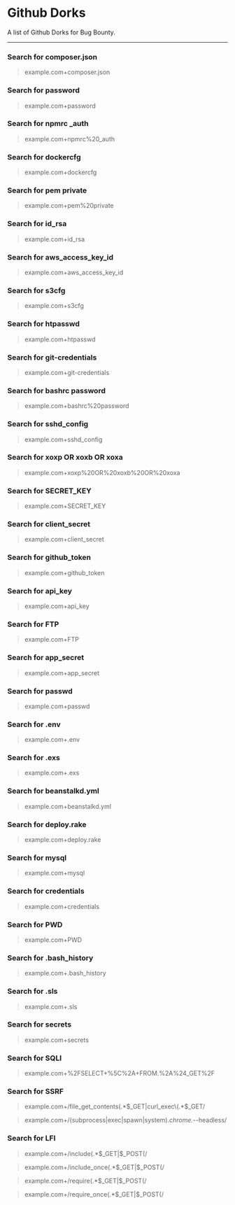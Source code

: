 # Github Dorks

A list of Github Dorks for Bug Bounty.

---

### Search for composer.json

> example.com+composer.json

### Search for password

> example.com+password

### Search for npmrc _auth

> example.com+npmrc%20_auth

### Search for dockercfg

> example.com+dockercfg

### Search for pem private

> example.com+pem%20private

### Search for id_rsa

> example.com+id_rsa

### Search for aws_access_key_id

> example.com+aws_access_key_id

### Search for s3cfg

> example.com+s3cfg

### Search for htpasswd

> example.com+htpasswd

### Search for git-credentials

> example.com+git-credentials

### Search for bashrc password

> example.com+bashrc%20password

### Search for sshd_config

> example.com+sshd_config

### Search for xoxp OR xoxb OR xoxa

> example.com+xoxp%20OR%20xoxb%20OR%20xoxa

### Search for SECRET_KEY

> example.com+SECRET_KEY

### Search for client_secret

> example.com+client_secret

### Search for github_token

> example.com+github_token

### Search for api_key

> example.com+api_key

### Search for FTP

> example.com+FTP

### Search for app_secret

> example.com+app_secret

### Search for passwd

> example.com+passwd

### Search for .env

> example.com+.env

### Search for .exs

> example.com+.exs

### Search for beanstalkd.yml

> example.com+beanstalkd.yml

### Search for deploy.rake

> example.com+deploy.rake

### Search for mysql

> example.com+mysql

### Search for credentials

> example.com+credentials

### Search for PWD

> example.com+PWD

### Search for .bash_history

> example.com+.bash_history

### Search for .sls

> example.com+.sls

### Search for secrets

> example.com+secrets

### Search for SQLI

> example.com+%2FSELECT+%5C%2A+FROM.%2A%24_GET%2F

### Search for SSRF

> example.com+/file_get_contents\(.*$_GET|curl_exec\(.*$_GET/

> example.com+/(subprocess|exec|spawn|system).*chrome.*--headless/

### Search for LFI

> example.com+/include\(.*\$_GET|$_POST\(/

> example.com+/include_once\(.*\$_GET|$_POST\(/

> example.com+/require\(.*\$_GET|$_POST\(/

> example.com+/require_once\(.*\$_GET|$_POST\(/
